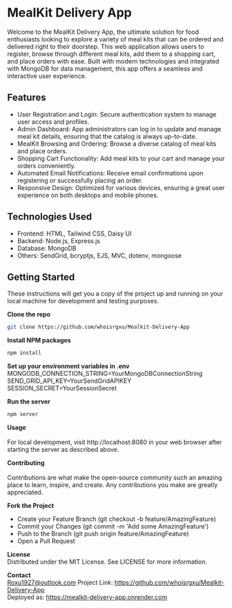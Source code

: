 # MealKit Delivery App
Welcome to the MealKit Delivery App, the ultimate solution for food enthusiasts looking to explore a variety of meal kits that can be ordered and delivered right to their doorstep. This web application allows users to register, browse through different meal kits, add them to a shopping cart, and place orders with ease. Built with modern technologies and integrated with MongoDB for data management, this app offers a seamless and interactive user experience.
## Features
- User Registration and Login: Secure authentication system to manage user access and profiles.
- Admin Dashboard: App administrators can log in to update and manage meal kit details, ensuring that the catalog is always up-to-date.
- MealKit Browsing and Ordering: Browse a diverse catalog of meal kits and place orders.
- Shopping Cart Functionality: Add meal kits to your cart and manage your orders conveniently.
- Automated Email Notifications: Receive email confirmations upon registering or successfully placing an order.
- Responsive Design: Optimized for various devices, ensuring a great user experience on both desktops and mobile phones.
## Technologies Used
- Frontend: HTML, Tailwind CSS, Daisy UI
- Backend:  Node.js, Express.js
- Database: MongoDB
- Others: SendGrid, bcryptjs, EJS, MVC, dotenv, mongoose

## Getting Started
These instructions will get you a copy of the project up and running on your local machine for development and testing purposes.

**Clone the repo**
```bash
git clone https://github.com/whoisrgxu/Mealkit-Delivery-App
```
**Install NPM packages**
```bash
npm install
```
**Set up your environment variables in .env**<br>
MONGODB_CONNECTION_STRING=YourMongoDBConnectionString
SEND_GRID_API_KEY=YourSendGridAPIKEY
SESSION_SECRET=YourSessionSecret

**Run the server**
```bash
npm server
```
**Usage**<br>   
For local development, visit http://localhost:8080 in your web browser after starting the server as described above. 

**Contributing**<br>   
Contributions are what make the open-source community such an amazing place to learn, inspire, and create. Any contributions you make are greatly appreciated.  

**Fork the Project**    
- Create your Feature Branch (git checkout -b feature/AmazingFeature)
- Commit your Changes (git commit -m 'Add some AmazingFeature')
- Push to the Branch (git push origin feature/AmazingFeature)
- Open a Pull Request<br>

**License**<br>
Distributed under the MIT License. See LICENSE for more information.  

**Contact**<br>
Roxu1927@outlook.com
Project Link: https://github.com/whoisrgxu/Mealkit-Delivery-App<br> 
Deployed as: https://mealkit-delivery-app.onrender.com
